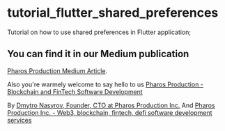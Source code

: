 # tutorial_flutter_shared_preferences

Tutorial on how to use shared preferences in Flutter application;

## You can find it in our Medium publication
[Pharos Production Medium Article](https://medium.com/pharos-production/flutter-shared-preferences-4cde2dcefa6e).

Also you're warmely welcome to say hello to us
[Pharos Production - Blockchain and FinTech Software Development](https://pharosproduction.com)

By [Dmytro Nasyrov, Founder, CTO at Pharos Production Inc.](https://www.linkedin.com/in/dmytronasyrov/)
And [Pharos Production Inc. - Web3, blockchain, fintech, defi software development services](https://pharosproduction.com)
